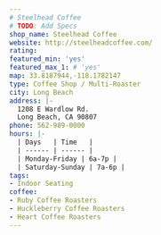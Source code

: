 ```yaml
---
# Steelhead Coffee
# TODO: Add Specs
shop_name: Steelhead Coffee
website: http://steelheadcoffee.com/
rating:
featured_min: 'yes'
featured_max_1: # 'yes'
map: 33.8187944,-118.1782147
type: Coffee Shop / Multi-Roaster
city: Long Beach
address: |-
  1208 E Wardlow Rd.
  Long Beach, CA 90807
phone: 562-989-0000
hours: |-
  | Days   | Time   |
  | ------ | ------ |
  | Monday-Friday | 6a-7p |
  | Saturday-Sunday | 7a-6p |
tags:
- Indoor Seating
coffee:
- Ruby Coffee Roasters
- Huckleberry Coffee Roasters
- Heart Coffee Roasters
---
```

